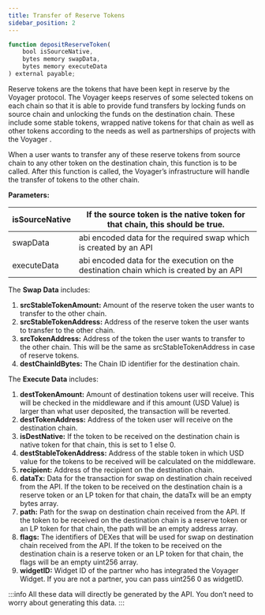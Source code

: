 ```yaml
---
title: Transfer of Reserve Tokens
sidebar_position: 2
---
```


```javascript
function depositReserveToken(
    bool isSourceNative,
    bytes memory swapData,
    bytes memory executeData
) external payable;
```

Reserve tokens are the tokens that have been kept in reserve by the Voyager protocol. The Voyager keeps reserves of some selected tokens on each chain so that it is able to provide fund transfers by locking funds on source chain and unlocking the funds on the destination chain. These include some stable tokens, wrapped native tokens for that chain as well as other tokens according to the needs as well as partnerships of projects with the Voyager .

When a user wants to transfer any of these reserve tokens from source chain to any other token on the destination chain, this function is to be called. After this function is called, the Voyager’s infrastructure will handle the transfer of tokens to the other chain.

**Parameters:**

| isSourceNative | If the source token is the native token for that chain, this should be true. |
| --- | --- |
| swapData | abi encoded data for the required swap which is created by an API  |
| executeData | abi encoded data for the execution on the destination chain which is created by an API |

The **Swap Data** includes: 

1. **srcStableTokenAmount:** Amount of the reserve token the user wants to transfer to the other chain.
2. **srcStableTokenAddress:** Address of the reserve token the user wants to transfer to the other chain.
3. **srcTokenAddress:** Address of the token the user wants to transfer to the other chain. This will be the same as srcStableTokenAddress in case of reserve tokens.
4. **destChainIdBytes:** The Chain ID identifier for the destination chain.

The **Execute Data** includes: 

1. **destTokenAmount:** Amount of destination tokens user will receive. This will be checked in the middleware and if this amount (USD Value) is larger than what user deposited, the transaction will be reverted.
2. **destTokenAddress:** Address of the token user will receive on the destination chain.
3. **isDestNative:** If the token to be received on the destination chain is native token for that chain, this is set to 1 else 0.
4. **destStableTokenAddress:** Address of the stable token in which USD value for the tokens to be received will be calculated on the middleware.
5. **recipient:** Address of the recipient on the destination chain.
6. **dataTx:** Data for the transaction for swap on destination chain received from the API. If the token to be received on the destination chain is a reserve token or an LP token for that chain, the dataTx will be an empty bytes array.
7. **path:** Path for the swap on destination chain received from the API. If the token to be received on the destination chain is a reserve token or an LP token for that chain, the path will be an empty address array.
8. **flags:** The identifiers of DEXes that will be used for swap on destination chain received from the API. If the token to be received on the destination chain is a reserve token or an LP token for that chain, the flags will be an empty uint256 array.
9. **widgetID:** Widget ID of the partner who has integrated the Voyager Widget. If you are not a partner, you can pass uint256 0 as widgetID.

:::info
All these data will directly be generated by the API. You don’t need to worry about generating this data.
:::
